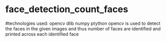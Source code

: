 # face_detection_count_faces
#technologies used:
opencv
dlib
numpy
ptython
opencv is used to detect the faces in the given images and thus number of faces are identified and printed across each identified face
